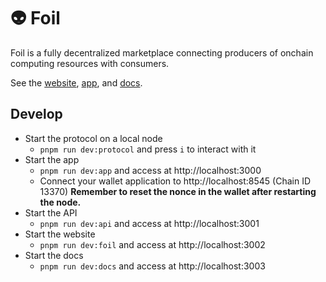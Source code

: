 # 👽 Foil

Foil is a fully decentralized marketplace connecting producers of onchain computing resources with consumers.

See the [website](https://foil.xyz), [app](https://app.foil.xyz), and [docs](https://docs.foil.xyz).

## Develop

- Start the protocol on a local node
  - `pnpm run dev:protocol` and press `i` to interact with it
- Start the app
  - `pnpm run dev:app` and access at http://localhost:3000
  - Connect your wallet application to http://localhost:8545 (Chain ID 13370) **Remember to reset the nonce in the wallet after restarting the node.**
- Start the API
  - `pnpm run dev:api` and access at http://localhost:3001
- Start the website
  - `pnpm run dev:foil` and access at http://localhost:3002
- Start the docs
  - `pnpm run dev:docs` and access at http://localhost:3003